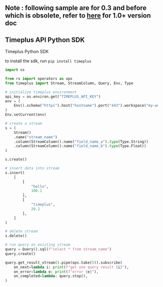 ## Note : following sample are for 0.3 and before which is obsolete, refer to [here](https://github.com/timeplus-io/gluon/tree/feature/57-using-swagger-codegen-to-build-sdk/client) for 1.0+ version doc

## Timeplus API Python SDK

Timeplus Python SDK

to install the sdk, run `pip install timeplus`

```python
import os

from rx import operators as ops
from timeplus import Stream, StreamColumn, Query, Env, Type

# initialize timeplus environment
api_key = os.environ.get("TIMEPLUS_API_KEY")
env = (
    Env().schema("https").host("hostname").port("443").workspace("my-workspace-id").api_key(api_key)
)
Env.setCurrent(env)

# create a stream
s = (
    Stream()
    .name("stream_name")
    .column(StreamColumn().name("field_name_a").type(Type.String))
    .column(StreamColumn().name("field_name_b").type(Type.Float))
)

s.create()

# insert data into stream
s.insert(
    [
        [
            "hello",
            100.1
        ],
        [
            "timeplus",
            20.2
        ],
    ]
)

# delete stream
s.delete()

# run query on existing stream
query = Query().sql(f"select * from stream_name")
query.create()

query.get_result_stream().pipe(ops.take(5)).subscribe(
    on_next=lambda i: print(f"get one query result {i}"),
    on_error=lambda e: print(f"error {e}"),
    on_completed=lambda: query.stop(),
)

```
